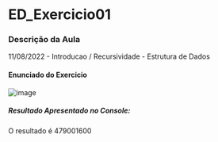 # ED_Exercicio01

### Descrição da Aula
11/08/2022 - Introducao / Recursividade - Estrutura de Dados

#### Enunciado do Exercicio
![image](https://user-images.githubusercontent.com/33943352/184550808-045cec80-7992-47ad-9ba6-17bd1bf8e12f.png)

##### Resultado Apresentado no Console:
O resultado é 479001600
